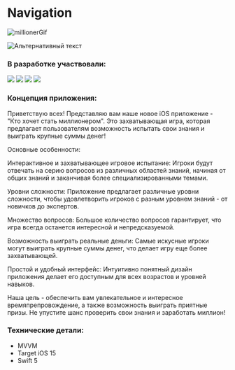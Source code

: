 # Navigation
![millionerGif](https://github.com/NaumenkoVanya/Navigation/assets/95250432/2b25cd9b-1bc1-43f0-a081-e4821c5ab067)

![Альтернативный текст](wwbm/Resource/millionerGif.gif)
### В разработке участвовали:
<p align="left"> 
<a href="https://github.com/dsm5e">
<img src="https://img.shields.io/badge/dsm5e-red"/></a>
<a href="https://github.com/ggrifonqq">
<img src="https://img.shields.io/badge/ggrifonqq-green"/></a>
<a href="https://github.com/NaumenkoVanya">
<img src="https://img.shields.io/badge/NaumenkoVanya-yellow"/></a>
<a href="https://github.com/MAKSIM89PW">
<img src="https://img.shields.io/badge/MAKSIM89PW-blue"/></a>
</p>

### Концепция приложения:
Приветствую всех! Представляю вам наше новое iOS приложение - "Кто хочет стать миллионером". Это захватывающая игра, которая предлагает пользователям возможность испытать свои знания и выиграть крупные суммы денег!

Основные особенности:

Интерактивное и захватывающее игровое испытание: Игроки будут отвечать на серию вопросов из различных областей знаний, начиная от общих знаний и заканчивая более специализированными темами.

Уровни сложности: Приложение предлагает различные уровни сложности, чтобы удовлетворить игроков с разным уровнем знаний - от новичков до экспертов.

Множество вопросов: Большое количество вопросов гарантирует, что игра всегда останется интересной и непредсказуемой.

Возможность выиграть реальные деньги: Самые искусные игроки могут выиграть крупные суммы денег, что делает игру еще более захватывающей.

Простой и удобный интерфейс: Интуитивно понятный дизайн приложения делает его доступным для всех возрастов и уровней навыков.

Наша цель - обеспечить вам увлекательное и интересное времяпрепровождение, а также возможность выиграть приятные призы. Не упустите шанс проверить свои знания и заработать миллион!

### Технические детали:
- MVVM 
- Target iOS 15
- Swift 5



